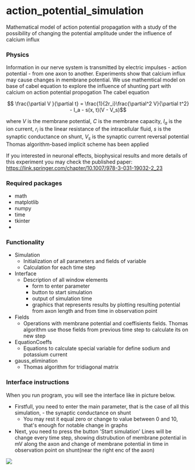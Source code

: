 # action_potential_simulation
Mathematical model of action potential propagation with a study of the possibility of changing the potential amplitude under the influence of calcium influx

### Physics 
Information in our nerve system is transmitted by electric impulses - action potential - from one axon to another. Experiments show that calcium influx may cause changes in membrane potential. We use mathemtical model on base of cabel equation to explore the influence of shunting part with calcium on action potential propogation
The cabel equation 
```math
 \frac{\partial V }{\partial t} = \frac{1}{2r_i}\frac{\partial^2 V}{\partial t^2} - I_a - s(x, t)(V - V_s)
```
where $V$ is the membrane potential, $C$ is the membrane capacity, $I_a$ is the ion current, $r_i$ is the linear resistance of the intracellular fluid, $s$ is the synaptic conductance on shunt, $V_s$ is the synaptic current reversal potential
Thomas algorithm-based implicit scheme has been applied

If you interested in neuronal effects, biophysical results and more details of this experiment you may check the published paper: https://link.springer.com/chapter/10.1007/978-3-031-19032-2_23

### Required packages
- math
- matplotlib
- numpy
- time
- tkinter
- 
### Functionality
* Simulation 
    * Initialization of all parameters and fields of variable
    * Calculation for each time step
* Interface
  * Description of all window elements
    * form to enter parameter
    * button to start simulation
    * output of simulation time
    * graphics that represents results by plotting resulting potential from axon length
and from time in observation point
* Fields
  * Operations with membrane potential and coeffisients fields. Thomas algorithm use those fields from previous time step to calculate its on new step
* EquationCoeffs
  * Equations to calculate special variable for define sodium and potassium current
* gauss_elimination
  * Thomas algorithm for tridiagonal matrix

### Interface instructions
When you run program, you will see the interface like in picture below. 
* Firstfull, you need to enter the main parameter, that is the case of all this simulation, - the synaptic conductance on shunt
    * You may rest it equal zero or change to value between 0 and 10, that's enough for notable change in graphs
* Next, you need to press the button 'Start simulation'
Lines will be change every time step, showing distrubution of membrane potential in mV along the axon and change of membrane potential in time in observation point on shunt(near the right enc of the axon)

![](/assets/images/interface.jpg)